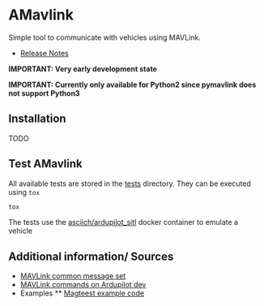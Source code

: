 # AMavlink

Simple tool to communicate with vehicles using MAVLink.

* [Release Notes](release_notes.md)

**IMPORTANT: Very early development state**

**IMPORTANT: Currently only available for Python2 since pymavlink does not support Python3**

## Installation

TODO

## Test AMavlink

All available tests are stored in the [tests](amavlink/tests/) directory. They can be executed using ```tox```

```bash
tox
```

The tests use the [asciich/ardupilot_sitl](https://github.com/asciich/docker-ardupilot_sitl) docker container to emulate a vehicle

## Additional information/ Sources

* [MAVLink common message set](http://mavlink.org/messages/common)
* [MAVLink commands on Ardupilot dev](http://ardupilot.org/dev/docs/mavlink-commands.html)
* Examples
** [Magteest example code](https://www.samba.org/tridge/UAV/pymavlink/unpacked/examples/magtest.py)